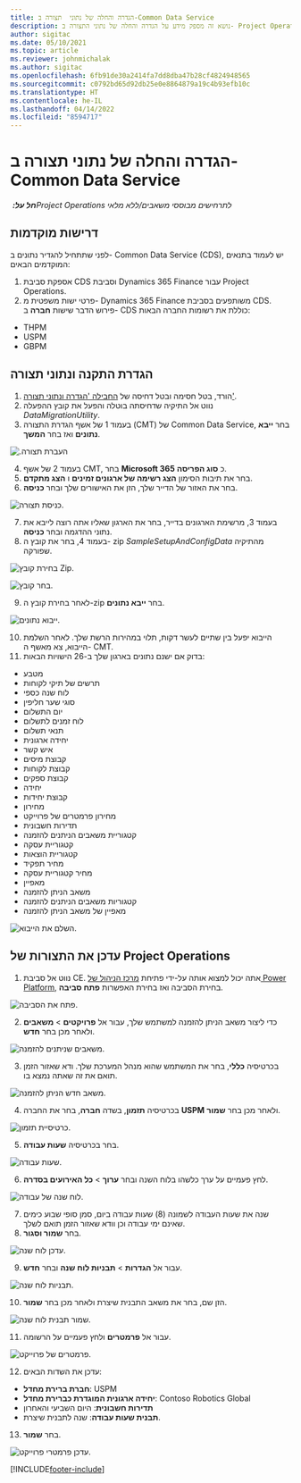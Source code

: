 ```yaml
---
title: הגדרה והחלה של נתוני  תצורה ב-Common Data Service
description: נושא זה מספק מידע על הגדרה והחלה של נתוני התצורה ב- Project Operations.
author: sigitac
ms.date: 05/10/2021
ms.topic: article
ms.reviewer: johnmichalak
ms.author: sigitac
ms.openlocfilehash: 6fb91de30a2414fa7dd8dba47b28cf4824948565
ms.sourcegitcommit: c0792bd65d92db25e0e8864879a19c4b93efb10c
ms.translationtype: HT
ms.contentlocale: he-IL
ms.lasthandoff: 04/14/2022
ms.locfileid: "8594717"
---
```

# <a name="set-up-and-apply-configuration-data-in-the-common-data-service"></a>הגדרה והחלה של נתוני  תצורה ב-Common Data Service 

_**חל על:** ‏Project Operations לתרחישים מבוססי משאבים/ללא מלאי_



## <a name="prerequisites"></a>דרישות מוקדמות

לפני שתתחיל להגדיר נתונים ב- Common Data Service (CDS), יש לעמוד בתנאים המוקדמים הבאים:

1.  אספקת סביבת CDS וסביבת Dynamics 365 Finance עבור Project Operations.
2.  פרטי ישות משפטית מ- Dynamics 365 Finance משותפעים בסביבת CDS. פירוש הדבר שישות **חברה** ב- CDS כוללת את רשומות החברה הבאות:
  - THPM
  - USPM
  - GBPM

## <a name="install-setup-and-configuration-data"></a>הגדרת התקנה ונתוני תצורה

1. הורד, בטל חסימה ובטל דחיסה של [החבילה 'הגדרה ונתוני תצורה'](https://download.microsoft.com/download/e/2/d/e2da6c98-d5dd-450c-aabe-fd6bf2ba374b/ProjOpsSampleSetupData-%20Integrated%20Latest.zip).
2. נווט אל התיקיה שדחיסתה בוטלה והפעל את קובץ ההפעלה *DataMigrationUtility*.
3. בעמוד 1 של אשף הגדרת התצורה (CMT‏) של Common Data Service, בחר **ייבא נתונים** ואז בחר **המשך**.

![‏‫העברת תצורה.](./media/1ConfigurationMigration.png)

4. בעמוד 2 של אשף CMT, בחר **Microsoft 365** כ **סוג הפריסה**.
5. בחר את תיבות הסימון **הצג רשימה של ארגונים זמינים** ו **הצג מתקדם**.
6. בחר את האזור של הדייר שלך, הזן את האישורים שלך ובחר **כניסה**.

![כניסת תצורה.](./media/2ConfigurationSignin.png)

7. בעמוד 3, מרשימת הארגונים בדייר, בחר את הארגון שאליו אתה רוצה לייבא את נתוני ההדגמה ובחר **כניסה**.
8. בעמוד 4, בחר את קובץ ה- zip *SampleSetupAndConfigData* מהתיקיה שפורקה.

![בחירת קובץ Zip.](./media/3ZipFile.png)

![בחר קובץ.](./media/4SelectAFile.png)

9. לאחר בחירת קובץ ה-zip בחר **ייבא נתונים**.

![ייבוא נתונים.](./media/5ImportData.png)

10. הייבוא יפעל בין שתיים לעשר דקות, תלוי במהירות הרשת שלך. לאחר השלמת הייבוא, צא מאשף ה- CMT. 
11. בדוק אם ישנם נתונים בארגון שלך ב-26 הישויות הבאות:

  - מטבע
  - תרשים של תיקי לקוחות
  - לוח שנה כספי
  - סוגי שער חליפין
  - יום התשלום
  - לוח זמנים לתשלום
  - תנאי תשלום
  - יחידה ארגונית
  - איש קשר
  - קבוצת מיסים
  - קבוצת לקוחות
  - קבוצת ספקים
  - יחידה
  - קבוצת יחידות
  - מחירון
  - מחירון פרמטרים של פרוייקט
  - תדירות חשבונית
  - קטגוריית משאבים הניתנים להזמנה
  - קטגוריית עסקה
  - קטגוריית הוצאות
  - מחיר תפקיד
  - מחיר קטגוריית עסקה
  - מאפיין
  - משאב הניתן להזמנה
  - קטגוריות משאבים הניתנים להזמנה
  - מאפיין של משאב הניתן להזמנה

![השלם את הייבוא.](./media/6CompleteImport.png)

## <a name="update-project-operations-configurations"></a>עדכן את התצורות של Project Operations

1. נווט אל סביבת CE. אתה יכול למצוא אותה על-ידי פתיחת [מרכז הניהול של Power Platform](https://admin.powerplatform.microsoft.com/environments), בחירת הסביבה ואז בחירת האפשרות **פתח סביבה**. 

![פתח את הסביבה.](./media/7OpenEnvironment.png)

2. כדי ליצור משאב הניתן להזמנה למשתמש שלך, עבור אל **פרויקטים** > **משאבים** ולאחר מכן בחר **חדש**.

![משאבים שניתנים להזמנה.](./media/8BookableResources.png)

3. בכרטיסיה **כללי**, בחר את המשתמש שהוא מנהל המערכת שלך. ודא שאזור הזמן תואם את זה שאתה נמצא בו. 

![משאב חדש הניתן להזמנה.](./media/9NewBookableResource.png)

4. בכרטיסיה **תזמון**, בשדה **חברה**, בחר את החברה **USPM** ולאחר מכן בחר **שמור**. 

![כרטיסיית תזמון.](./media/10SchedulingTab.png)

5. בחר בכרטיסיה **שעות עבודה**.  

![שעות עבודה.](./media/11WorkHours.png)

6. לחץ פעמיים על ערך כלשהו בלוח השנה ובחר **ערוך** > **כל האירועים בסדרה**. 

![לוח שנה של עבודה.](./media/12WorkCalendar.png)

7. שנה את שעות העבודה לשמונה (8) שעות עבודה ביום, סמן סופי שבוע כימים שאינם ימי עבודה וכן וודא שאזור הזמן תואם לשלך. 
8. בחר **שמור וסגור**.

![עדכן לוח שנה.](./media/13UpdateCalendar.png)

9. עבור אל **הגדרות** > **תבניות לוח שנה** ובחר **חדש**.
 
 ![תבניות לוח שנה.](./media/14CalendarTemplates.png)
 
 10. הזן שם, בחר את משאב התבנית שיצרת ולאחר מכן בחר **שמור**. 
 
 ![שמור תבנית לוח שנה.](./media/15SaveCalendarTemplate.png)
 
 11. עבור אל **פרמטרים** ולחץ פעמיים על הרשומה. 
 
 ![פרמטרים של פרוייקט.](./media/16ProjectParameters.png)
 
12. עדכן את השדות הבאים:

 - **חברת ברירת מחדל**: USPM
 - **יחידה ארגונית המוגדרת כברירת מחדל**: Contoso Robotics Global
 - **תדירות חשבונית**: היום השביעי והאחרון
 - **תבנית שעות עבודה**: שנה לתבנית שיצרת.

13. בחר **שמור**. 

![עדכן פרמטרי פרוייקט.](./media/17UpdatedProjectParameters.png)


[!INCLUDE[footer-include](../includes/footer-banner.md)]
